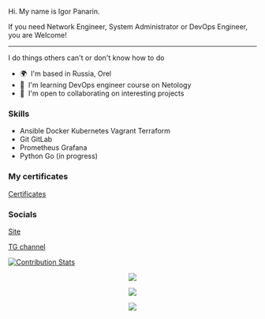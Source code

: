 Hi. My name is Igor Panarin.  

If you need Network Engineer, System Administrator or DevOps Engineer, you are Welcome!  

---

I do things others can't or don't know how to do

* 🌍  I'm based in Russia, Orel
* 🧠  I'm learning DevOps engineer course on Netology
* 🤝  I'm open to collaborating on interesting projects

### Skills

* Ansible Docker Kubernetes Vagrant Terraform
* Git GitLab
* Prometheus Grafana
* Python Go (in progress)

### My certificates
[Certificates](https://github.com/networksuperman/my_certs/blob/main/README.md)  

### Socials
[Site](https://devopslife.ru/)  

[TG channel](https://t.me/devopslife)  

[![Contribution Stats](https://github-contribution-stats.vercel.app/api/?username=networksuperman)](https://github.com/LordDashMe/github-contribution-stats/)

<p align="center" dir="auto">
    <a target="_blank" rel="noopener noreferrer nofollow" href="https://camo.githubusercontent.com/f5db726834e8c545185fe2004309f05bdf57c3016f3f5a649b59e5f189416e75/68747470733a2f2f6769746875622d726561646d652d73746174732e76657263656c2e6170702f6170693f757365726e616d653d4a6179736d69746f313031267468656d653d7261646963616c2673686f775f69636f6e733d7472756526686964655f626f726465723d74727565"><img src="https://camo.githubusercontent.com/f5db726834e8c545185fe2004309f05bdf57c3016f3f5a649b59e5f189416e75/68747470733a2f2f6769746875622d726561646d652d73746174732e76657263656c2e6170702f6170693f757365726e616d653d4a6179736d69746f313031267468656d653d7261646963616c2673686f775f69636f6e733d7472756526686964655f626f726465723d74727565" data-canonical-src="https://github-readme-stats.vercel.app/api?username=networksuperman101&amp;theme=radical&amp;show_icons=true&amp;hide_border=true" style="max-width: 100%;"></a>
</p>

<p align="center" dir="auto">
    <a target="_blank" rel="noopener noreferrer nofollow" href="https://camo.githubusercontent.com/12b11636fb4bd042241a94e09ad71a77f757ca7ea7bef0a96ea82d77a6a9be77/68747470733a2f2f6769746875622d726561646d652d73747265616b2d73746174732e6865726f6b756170702e636f6d2f3f757365723d4a6179736d69746f313031267468656d653d7261646963616c26686964655f626f726465723d74727565"><img src="https://camo.githubusercontent.com/12b11636fb4bd042241a94e09ad71a77f757ca7ea7bef0a96ea82d77a6a9be77/68747470733a2f2f6769746875622d726561646d652d73747265616b2d73746174732e6865726f6b756170702e636f6d2f3f757365723d4a6179736d69746f313031267468656d653d7261646963616c26686964655f626f726465723d74727565" data-canonical-src="https://github-readme-streak-stats.herokuapp.com/?user=networksuperman101&amp;theme=radical&amp;hide_border=true" style="max-width: 100%;"></a>
</p>

<p align="center" dir="auto">
    <a target="_blank" rel="noopener noreferrer nofollow" href="https://camo.githubusercontent.com/8dd1109b8b2a8305b705fb765199b9eee374d84b40ca9a480d49338fa83f7446/68747470733a2f2f6769746875622d726561646d652d73746174732e76657263656c2e6170702f6170692f746f702d6c616e67732f3f757365726e616d653d4a6179736d69746f313031267468656d653d7261646963616c26686964655f626f726465723d74727565"><img src="https://camo.githubusercontent.com/8dd1109b8b2a8305b705fb765199b9eee374d84b40ca9a480d49338fa83f7446/68747470733a2f2f6769746875622d726561646d652d73746174732e76657263656c2e6170702f6170692f746f702d6c616e67732f3f757365726e616d653d4a6179736d69746f313031267468656d653d7261646963616c26686964655f626f726465723d74727565" data-canonical-src="https://github-readme-stats.vercel.app/api/top-langs/?username=networksuperman101&amp;theme=radical&amp;hide_border=true" style="max-width: 100%;"></a>
</p>
